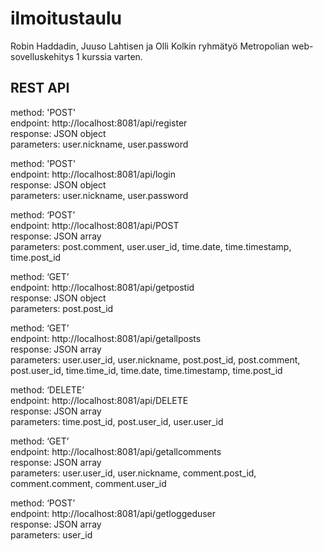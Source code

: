 # ilmoitustaulu
Robin Haddadin, Juuso Lahtisen ja Olli Kolkin ryhmätyö Metropolian web-sovelluskehitys 1 kurssia varten.

## REST API

method: 'POST'  
endpoint: http://localhost:8081/api/register  
response: JSON object  
parameters: user.nickname, user.password  

method: 'POST'  
endpoint: http://localhost:8081/api/login  
response: JSON object  
parameters: user.nickname, user.password  

method: ‘POST’  
endpoint: http://localhost:8081/api/POST  
response: JSON array  
parameters: post.comment, user.user_id, time.date, time.timestamp, time.post_id  

method: ‘GET’  
endpoint: http://localhost:8081/api/getpostid  
response: JSON object  
parameters: post.post_id  

method: ‘GET’  
endpoint: http://localhost:8081/api/getallposts  
response: JSON array  
parameters: user.user_id, user.nickname, post.post_id, post.comment, post.user_id, time.time_id, time.date, time.timestamp, time.post_id  

method: ‘DELETE’  
endpoint: http://localhost:8081/api/DELETE  
response: JSON array  
parameters: time.post_id, post.user_id, user.user_id  

method: ‘GET’  
endpoint: http://localhost:8081/api/getallcomments  
response: JSON array  
parameters: user.user_id, user.nickname, comment.post_id, comment.comment, comment.user_id

method: ‘POST’  
endpoint: http://localhost:8081/api/getloggeduser  
response: JSON array  
parameters: user_id
